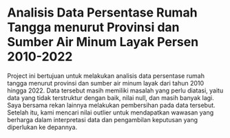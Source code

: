 # Analisis Data Persentase Rumah Tangga menurut Provinsi dan Sumber Air Minum Layak Persen 2010-2022
Project ini bertujuan untuk melakukan analisis data persentase rumah tangga menurut provinsi dan sumber air minum layak dari tahun 2010 hingga 2022. Data tersebut masih memiliki masalah yang perlu diatasi, yaitu data yang tidak terstruktur dengan baik, nilai null, dan masih banyak lagi. Saya bersama rekan lainnya melakukan pembersihan pada data tersebut. Setelah itu, kami mencari nilai outlier untuk mendapatkan wawasan yang berharga dalam interpretasi data dan pengambilan keputusan yang diperlukan ke depannya. 
